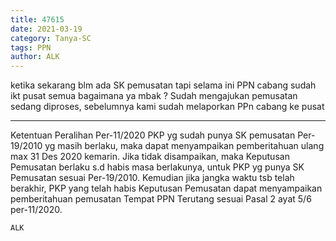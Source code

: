 ```yaml
---
title: 47615
date: 2021-03-19
category: Tanya-SC
tags: PPN
author: ALK
---
```


ketika sekarang blm ada SK pemusatan tapi selama ini PPN cabang sudah ikt pusat semua bagaimana ya mbak ? Sudah mengajukan pemusatan sedang diproses, sebelumnya kami sudah melaporkan PPn cabang ke pusat

---

Ketentuan Peralihan Per-11/2020 PKP yg sudah punya SK pemusatan Per-19/2010 yg masih berlaku, maka dapat menyampaikan pemberitahuan ulang max 31 Des 2020 kemarin. Jika tidak disampaikan, maka Keputusan Pemusatan berlaku s.d habis masa berlakunya, untuk PKP yg punya SK Pemusatan sesuai Per-19/2010. Kemudian jika jangka waktu tsb telah berakhir, PKP yang telah habis Keputusan Pemusatan dapat menyampaikan pemberitahuan pemusatan Tempat PPN Terutang sesuai Pasal 2 ayat 5/6 per-11/2020.

`ALK`
